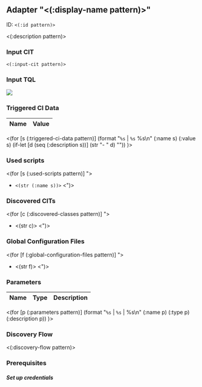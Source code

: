 ## Adapter "<(:display-name pattern)>"<a id="<(:id pattern)>"></a>

ID: `<(:id pattern)>`

<(:description pattern)>

### Input CIT

`<(:input-cit pattern)>`

### Input TQL

![](<(get-in pattern [:input-tql :file-path])>)

### Triggered CI Data

Name | Value
|:-------|:-------|
<(for [s (:triggered-ci-data pattern)]
(format "`%s` | `%s` %s\n" (:name s) (:value s) (if-let [d (seq (:description s))] (str "- " d) ""))
)>

### Used scripts

<(for [s (:used-scripts pattern)] ">
  * `<(str (:name s))>`
<")>

### Discovered CITs
<(for [c (:discovered-classes pattern)] ">
  * <(str c)>
<")>

### Global Configuration Files

<(for [f (:global-configuration-files pattern)] ">
  * <(str f)>
<")>

### Parameters

Name | Type | Description
|:-------|:-------|:-------|
<(for [p (:parameters pattern)]
(format "`%s` | `%s` | %s\n" (:name p) (:type p) (:description p))
)>

### Discovery Flow

<(:discovery-flow pattern)>


### Prerequisites

##### Set up credentials
